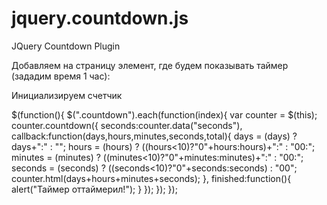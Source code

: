 # jquery.countdown.js
JQuery Countdown Plugin

Добавляем на страницу элемент, где будем показывать таймер (зададим время 1 час):

<span class="countdown" data-seconds="3600"></span>

Инициализируем счетчик

$(function(){
    $(".countdown").each(function(index){
        var counter = $(this);
        counter.countdown({
            seconds:counter.data("seconds"),
            callback:function(days,hours,minutes,seconds,total){
                days = (days) ? days+":" : "";
                hours = (hours) ? ((hours<10)?"0"+hours:hours)+":" : "00:";
                minutes = (minutes) ? ((minutes<10)?"0"+minutes:minutes)+":" : "00:";
                seconds = (seconds) ? ((seconds<10)?"0"+seconds:seconds) : "00";
                counter.html(days+hours+minutes+seconds);
            },
            finished:function(){
                alert("Таймер оттаймерил!");
            }
        });
    });
});
